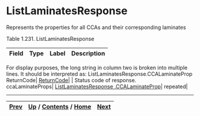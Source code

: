 
# ListLaminatesResponse

Represents the properties for all CCAs and their corresponding laminates

Table 1.231. ListLaminatesResponse

Field| Type| Label| Description  
---|---|---|---  
For display purposes, the long string in column two is broken into multiple
lines. It should be interpreted as: ListLaminatesResponse.CCALaminateProp  
ReturnCode| [ReturnCode](ch01s04s04.md "Return Code")|  | Status code of response.  
ccaLaminateProps| [ListLaminatesResponse .CCALaminateProp](ch01s10s13s03.md
"ListLaminatesResponse.CCALaminateProp")| repeated|  
  
  

* * *

[Prev](ch01s10s13.md) | [Up](ch01s10s13.md) / [Contents](index.md) / [Home](../../index.htm)|  [Next](ch01s10s13s03.md)  
---|---|---

